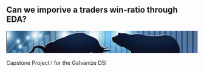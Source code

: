 ## Can we imporive a traders win-ratio through EDA?

![Stock Image](https://github.com/chuck1l/capstone_one/blob/master/img/header.png "stock market image")


Capstone Project I for the Galvanize DSI
